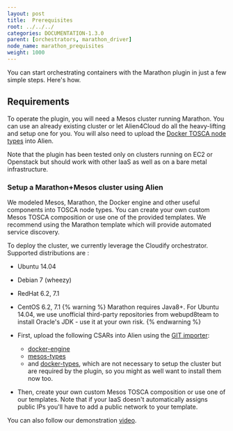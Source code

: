 ```yaml
---
layout: post
title:  Prerequisites
root: ../../../
categories: DOCUMENTATION-1.3.0
parent: [orchestrators, marathon_driver]
node_name: marathon_prequisites
weight: 1000
---
```


You can start orchestrating containers with the Marathon plugin in just a few simple steps. Here's how.

## Requirements

To operate the plugin, you will need a Mesos cluster running Marathon. You can use an already existing cluster or let Alien4Cloud do all the heavy-lifting and setup one for you. You will also need to upload the [Docker TOSCA node types](https://github.com/alien4cloud/docker-tosca-types/tree/master/docker-types) into Alien.

Note that the plugin has been tested only on clusters running on EC2 or Openstack but should work with other IaaS as well as on a bare metal infrastructure.

### Setup a Marathon+Mesos cluster using Alien

We modeled Mesos, Marathon, the Docker engine and other useful components into TOSCA node types. You can create your own custom Mesos TOSCA composition or use one of the provided templates. We recommend using the Marathon template which will provide automated service discovery.

To deploy the cluster, we currently leverage the Cloudify orchestrator. Supported distributions are :
- Ubuntu 14.04
- Debian 7 (wheezy)
- RedHat 6.2, 7.1
- CentOS 6.2, 7.1
{% warning %}
Marathon requires Java8+. For Ubuntu 14.04, we use unofficial third-party repositories from webupd8team to install Oracle's JDK - use it at your own risk.
{% endwarning %}

- First, upload the following CSARs into Alien using the [GIT importer](#/documentation/1.3.0/user_guide/catalog_type_upload):
  - [docker-engine](https://github.com/alien4cloud/samples/tree/master/docker-engine)
  - [mesos-types](https://github.com/alien4cloud/mesos-tosca-blueprints)
  - and [docker-types](https://github.com/alien4cloud/docker-tosca-types/tree/master/docker-types), which are not necessary to setup the cluster but are required by the plugin, so you might as well want to install them now too.
- Then, create your own custom Mesos TOSCA composition or use one of our templates. Note that if your IaaS doesn't automatically assigns public IPs you'll have to add a public network to your template.

You can also follow our demonstration [video](https://youtu.be/IoOzf7wwCnM).
